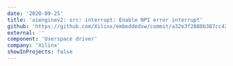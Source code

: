 ```yaml
---
date: '2020-09-25'
title: 'aienginev2: src: interrupt: Enable NPI error interrupt'
github: 'https://github.com/Xilinx/embeddedsw/commit/a32e3f2888b387cc4253707140caadc0585d9906'
external: ''
component: 'Userspace driver'
company: 'Xilinx'
showInProjects: false
---
```

